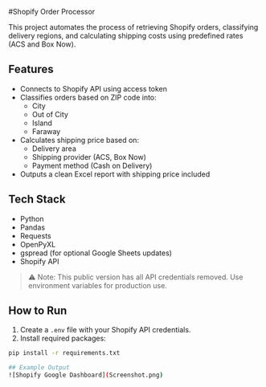 #Shopify Order Processor

This project automates the process of retrieving Shopify orders, classifying delivery regions, and calculating shipping costs using predefined rates (ACS and Box Now).

## Features

- Connects to Shopify API using access token
- Classifies orders based on ZIP code into:
  - City
  - Out of City
  - Island
  - Faraway
- Calculates shipping price based on:
  - Delivery area
  - Shipping provider (ACS, Box Now)
  - Payment method (Cash on Delivery)
- Outputs a clean Excel report with shipping price included

## Tech Stack

- Python
- Pandas
- Requests
- OpenPyXL
- gspread (for optional Google Sheets updates)
- Shopify API

> ⚠️ Note: This public version has all API credentials removed. Use environment variables for production use.

## How to Run

1. Create a `.env` file with your Shopify API credentials.
2. Install required packages:

```bash
pip install -r requirements.txt

## Example Output
![Shopify Google Dashboard](Screenshot.png)


